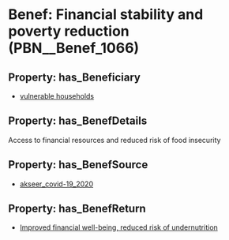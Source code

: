 # Benef: __Financial stability and poverty reduction__ (PBN__Benef_1066)

## Property: has_Beneficiary

* [vulnerable households](../Stakeholder/PBN__Stakeholder_254)

## Property: has_BenefDetails

Access to financial resources and reduced risk of food insecurity

## Property: has_BenefSource

* [akseer_covid-19_2020](../Article/PBN__Article_222)

## Property: has_BenefReturn

* [Improved financial well-being, reduced risk of undernutrition](../BenefReturn/PBN__BenefReturn_1191)

